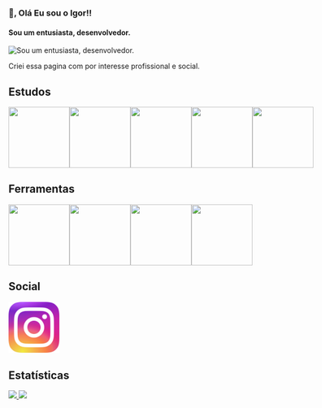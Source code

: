### 👋, Olá Eu sou o Igor!!
#### Sou um entusiasta, desenvolvedor.
![Sou um entusiasta, desenvolvedor.](https://i.pinimg.com/736x/97/63/ab/9763ab0a9150039da17fc0461faab106.jpg)

Criei essa pagina com por interesse profissional e social.

 ## Estudos 
<div style="display: flex;">
<img src="https://cdn.jsdelivr.net/gh/devicons/devicon@latest/icons/css3/css3-original.svg" height="120px" width="120px"/>
<img src="https://cdn.jsdelivr.net/gh/devicons/devicon@latest/icons/javascript/javascript-original.svg" height="120px" width="120px"/>
<img src="https://cdn.jsdelivr.net/gh/devicons/devicon@latest/icons/html5/html5-original.svg" height="120px" width="120px"/>
<img src="https://cdn.jsdelivr.net/gh/devicons/devicon@latest/icons/c/c-original.svg" height="120px" width="120px"/>
<img src="https://cdn.jsdelivr.net/gh/devicons/devicon@latest/icons/cplusplus/cplusplus-original.svg" height="120px" width="120px"/>
</div>
 
 ## Ferramentas
 <div style="display: flex;">
  <img src="https://cdn.jsdelivr.net/gh/devicons/devicon@latest/icons/arduino/arduino-original-wordmark.svg" height="120px"width="120px"/>
  <img src="https://cdn.jsdelivr.net/gh/devicons/devicon@latest/icons/canva/canva-original.svg" height="120px" width="120px"/>
  <img src="https://cdn.jsdelivr.net/gh/devicons/devicon@latest/icons/debian/debian-plain-wordmark.svg" height="120px" width="120px"/>
  <img src="https://cdn.jsdelivr.net/gh/devicons/devicon@latest/icons/vscode/vscode-original-wordmark.svg" height="120px" width="120px"/>
</div>

## Social
 [<img src='https://github.com/wle8300/instagram-logo/blob/master/logo.svg' alt='instagram' height='100px'>](https://www.instagram.com/ig0r_or/)  
 
## Estatísticas
<a href="https://github.com/Ig0r-or">
  <img loading="lazy" height="150em" src="https://github-readme-stats.vercel.app/api/top-langs/?username=Ig0r-or&layout=compact&langs_count=7&theme=dracula"/>
  <img loading="lazy" height="150em" src="https://github-readme-stats.vercel.app/api?username=Ig0r-or&show_icons=true&theme=dracula&include_all_commits=true&count_private=true"/>
</a>
